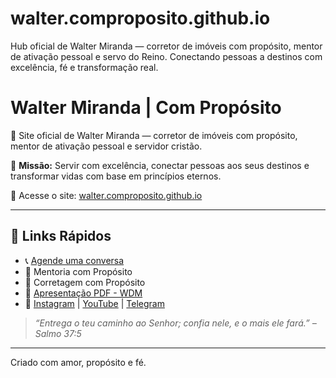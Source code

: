 # walter.comproposito.github.io
Hub oficial de Walter Miranda — corretor de imóveis com propósito, mentor de ativação pessoal e servo do Reino. Conectando pessoas a destinos com excelência, fé e transformação real.

# Walter Miranda | Com Propósito

🚀 Site oficial de Walter Miranda — corretor de imóveis com propósito, mentor de ativação pessoal e servidor cristão.

🎯 **Missão:** Servir com excelência, conectar pessoas aos seus destinos e transformar vidas com base em princípios eternos.

🔗 Acesse o site: [walter.comproposito.github.io](https://walter.comproposito.github.io)

---

## 🌟 Links Rápidos
- 📞 [Agende uma conversa](https://wa.me/5543988616329)
- 🧭 Mentoria com Propósito
- 🏡 Corretagem com Propósito
- 📘 [Apresentação PDF - WDM](#)
- 📱 [Instagram](https://instagram.com/euwaltermiranda) | [YouTube](#) | [Telegram](#)

> _“Entrega o teu caminho ao Senhor; confia nele, e o mais ele fará.” – Salmo 37:5_

---

Criado com amor, propósito e fé.
